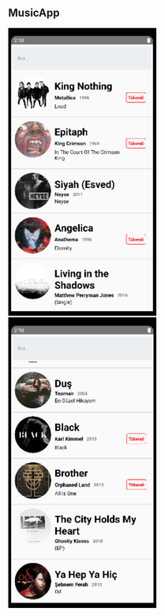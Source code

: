 ## MusicApp

<img src="./src/assets/musicApp1.PNG" width="300"> <img src="./src/assets/musicApp2.PNG" width="300">

